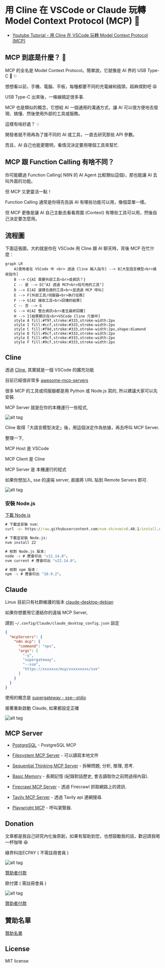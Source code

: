 # 用 Cline 在 VSCode or Claude 玩轉 Model Context Protocol (MCP)  🚀

* [Youtube Tutorial - 用 Cline 在 VSCode 玩轉 Model Context Protocol (MCP)](https://youtu.be/t_n9xWmhEZw)

## MCP 到底是什麼？ 🤔

MCP 的全名是 Model Context Protocol。簡單說，它就像是 AI 界的 USB Type-C 🔌 ✨

想想看以前，手機、電腦、平板，每種都要不同的充電線和插頭，超麻煩對吧 😩

USB Type-C 出來後，一條線搞定很多事.

MCP 也是類似的概念，它想給 AI 一個通用的溝通方式，讓 AI 可以很方便地去發現、搞懂、然後使用外部的工具或服務。

這樣有啥好處？ 💡

開發者就不用再為了接不同的 AI 或工具，一直去研究那些 API 參數。

而且，AI 自己也能更聰明，看情況決定要用哪個工具來幫忙.

## MCP 跟 Function Calling 有啥不同？

你可能聽過 Function Calling( N8N 的 AI Agent 比較類似這個)，那也能讓 AI 去叫外面的功能。

但 MCP 又更靈活一點！

Function Calling 通常是你得先告訴 AI 有哪些功能可以用，像個菜單一樣。

但 MCP 更像是讓 AI 自己主動去看看周圍 (Context) 有哪些工具可以用，然後自己決定要怎麼用。

## 流程圖

下面這張圖，大約就是你在 VSCode 用 Cline 跟 AI 聊天時，背後 MCP 在忙什麼：

```mermaid
graph LR
    A[使用者在 VSCode 中 <br> 透過 Cline 輸入指令] --> B[大型語言模型<br>接收指令]
    B --> C{AI 需要外部工具<br>或資訊？}
    C -- 是 --> D["AI 透過 MCP<br>找可用的工具"]
    D --> E[AI 選擇合適的工具<br>並透過 MCP 呼叫]
    E --> F[外部工具/伺服器<br>執行任務]
    F --> G[AI 接收工具<br>回傳的結果]
    C -- 否 --> G
    G --> H[AI 整合資訊<br>產生最終回覆]
    H --> I[結果顯示在<br>VSCode Cline 介面中]
    style A fill:#f9f,stroke:#333,stroke-width:2px
    style I fill:#ccf,stroke:#333,stroke-width:2px
    style C fill:#f9d,stroke:#333,stroke-width:2px,shape:diamond
    style D fill:#9cf,stroke:#333,stroke-width:2px
    style E fill:#9cf,stroke:#333,stroke-width:2px
    style F fill:#9cf,stroke:#333,stroke-width:2px
```

## Cline

透過 [Cline](https://github.com/cline/cline), 其實就是一個 VSCode 的擴充功能

目前已經很非常多 [awesome-mcp-servers](https://github.com/punkpeye/awesome-mcp-servers)

很多 MCP 的工具或伺服器都是用 Python 或 Node.js 寫的, 所以建議大家可以先安裝.

MCP Server 就是在你的本機運行一些程式,

![alt tag](https://i.imgur.com/sNRejaQ.png)

Cline 取得「大語言模型決定」後，用這個決定作為依據，再去呼叫 MCP Server.

整理一下,

MCP Host 是 VSCode

MCP Client 是 Cline

MCP Server 是 本機運行的程式

如果你想加入, sse 的遠端 server, 直接將 URL 貼到 Remote Servers 即可.

![alt tag](https://i.imgur.com/oYvVHfJ.png)

### 安裝 Node.js

[下載 Node.js](https://nodejs.org/zh-tw/download)

```cmd
# 下載並安裝 nvm:
curl -o- https://raw.githubusercontent.com/nvm-sh/nvm/v0.40.1/install.sh | bash

# 下載並安裝 Node.js:
nvm install 22

# 核對 Node.js 版本:
node -v # 應會印出 "v22.14.0"。
nvm current # 應會印出 "v22.14.0"。

# 核對 npm 版本：
npm -v # 應會印出 "10.9.2"。
```

## Claude

Linux 目前只有社群維護的版本 [claude-desktop-debian](https://github.com/aaddrick/claude-desktop-debian)

如果你想要用它連結你的遠端 MCP Server,

請到 `~/.config/Claude/claude_desktop_config.json` 設定

```json
{
  "mcpServers": {
    "n8n mcp": {
      "command": "npx",
      "args": [
        "-y",
        "supergateway",
        "--sse",
        "https://xxxxxxx/mcp/xxxxxxxxx/sse"
      ]
    }
  }
}

```

使用的概念是 [supergateway - sse--stdio](https://github.com/supercorp-ai/supergateway?tab=readme-ov-file#sse--stdio)

接著重新啟動 Claude, 如果都設定正確

![alt tag](https://i.imgur.com/oX2Q8Nu.png)

## MCP Server

* [PostgreSQL](https://github.com/modelcontextprotocol/servers/tree/main/src/postgres) - PostgreSQL MCP

* [Filesystem MCP Server](https://github.com/modelcontextprotocol/servers/tree/main/src/filesystem) - 可以讀寫本地文件

* [Sequential Thinking MCP Server](https://github.com/modelcontextprotocol/servers/tree/main/src/sequentialthinking) - 拆解問題, 分析, 推理, 思考.

* [Basic Memory](https://github.com/basicmachines-co/basic-memory) - 長期記憶 (紀錄對話歷史, 會去讀取你之前問過得內容).

* [Firecrawl MCP Server](https://github.com/mendableai/firecrawl-mcp-server) - 透過 Firecrawl 抓取網路上的資訊.

* [Tavily MCP Server](https://github.com/tavily-ai/tavily-mcp) - 透過 Tavily api 連網搜尋.

* [Playwright MCP](https://github.com/microsoft/playwright-mcp) - 呼叫瀏覽器.

## Donation

文章都是我自己研究內化後原創，如果有幫助到您，也想鼓勵我的話，歡迎請我喝一杯咖啡  :laughing:

綠界科技ECPAY ( 不需註冊會員 )

![alt tag](https://payment.ecpay.com.tw/Upload/QRCode/201906/QRCode_672351b8-5ab3-42dd-9c7c-c24c3e6a10a0.png)

[贊助者付款](http://bit.ly/2F7Jrha)

歐付寶 ( 需註冊會員 )

![alt tag](https://i.imgur.com/LRct9xa.png)

[贊助者付款](https://payment.opay.tw/Broadcaster/Donate/9E47FDEF85ABE383A0F5FC6A218606F8)

## 贊助名單

[贊助名單](https://github.com/twtrubiks/Thank-you-for-donate)

## License

MIT license
